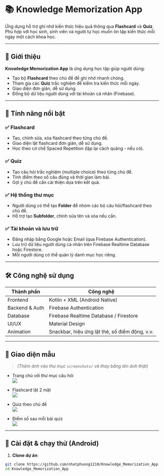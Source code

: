 # 📚 Knowledge Memorization App

Ứng dụng hỗ trợ ghi nhớ kiến thức hiệu quả thông qua **Flashcard** và **Quiz**. Phù hợp với học sinh, sinh viên và người tự học muốn ôn tập kiến thức mỗi ngày một cách khoa học.

---

## 🚀 Giới thiệu

**Knowledge Memorization App** là ứng dụng học tập giúp người dùng:

- Tạo bộ **Flashcard** theo chủ đề để ghi nhớ nhanh chóng.
- Tham gia các **Quiz** trắc nghiệm để kiểm tra kiến thức mỗi ngày.
- Giao diện đơn giản, dễ sử dụng.
- Đồng bộ dữ liệu người dùng với tài khoản cá nhân (Firebase).

---

## 🎯 Tính năng nổi bật

### ✅ Flashcard
- Tạo, chỉnh sửa, xóa flashcard theo từng chủ đề.
- Giao diện lật flashcard đơn giản, dễ sử dụng.
- Học theo cơ chế Spaced Repetition (lặp lại cách quãng - nếu có).

### ✅ Quiz
- Tạo câu hỏi trắc nghiệm (multiple choice) theo từng chủ đề.
- Tính điểm theo số câu đúng và thời gian làm bài.
- Gợi ý chủ đề cần cải thiện dựa trên kết quả.

### ✅ Hệ thống thư mục
- Người dùng có thể tạo **Folder** để nhóm các bộ câu hỏi/flashcard theo chủ đề.
- Hỗ trợ tạo **Subfolder**, chỉnh sửa tên và xóa nếu cần.

### ✅ Tài khoản và lưu trữ
- Đăng nhập bằng Google hoặc Email (qua Firebase Authentication).
- Lưu trữ dữ liệu người dùng cá nhân trên Firebase Realtime Database hoặc Firestore.
- Mỗi người dùng có thể quản lý danh mục học riêng.

---

## 🛠️ Công nghệ sử dụng

| Thành phần | Công nghệ |
|------------|-----------|
| Frontend | Kotlin + XML (Android Native) |
| Backend & Auth | Firebase Authentication |
| Database | Firebase Realtime Database / Firestore |
| UI/UX | Material Design |
| Animation | Snackbar, hiệu ứng lật thẻ, số điểm động, v.v. |

---

## 📱 Giao diện mẫu

> *(Thêm ảnh vào thư mục `screenshots/` và thay bằng tên ảnh thật)*

- Trang chủ với thư mục câu hỏi  
  ![](screenshots/home.png)

- Flashcard lật 2 mặt  
  ![](screenshots/flashcard.png)

- Quiz theo chủ đề  
  ![](screenshots/quiz.png)

- Điểm số sau mỗi bài quiz  
  ![](screenshots/score.png)

---

## 🔧 Cài đặt & chạy thử (Android)

1. **Clone dự án**:
```bash
git clone https://github.com/nhatphuong1210/Knowledge_Memorization_App.git
cd Knowledge_Memorization_App
